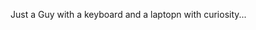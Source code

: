 Just a Guy with a keyboard and a laptopn with curiosity...
<!---
snksSnks/snksSnks is a ✨ special ✨ repository because its `README.md` (this file) appears on your GitHub profile.
You can click the Preview link to take a look at your changes.
--->
